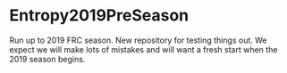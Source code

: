 # Entropy2019PreSeason

Run up to 2019 FRC season. New repository for testing things out. We expect we will make lots of mistakes and will want a fresh start when the 2019 season begins.
